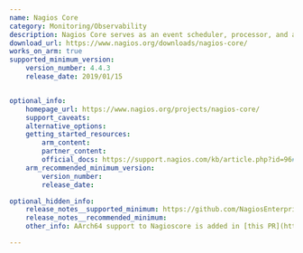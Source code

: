 ```yaml
---
name: Nagios Core
category: Monitoring/Observability
description: Nagios Core serves as an event scheduler, processor, and alert manager for elements that are monitored. It has an extensible architecture that is designed for flexibility and scalability.
download_url: https://www.nagios.org/downloads/nagios-core/
works_on_arm: true
supported_minimum_version:
    version_number: 4.4.3
    release_date: 2019/01/15


optional_info:
    homepage_url: https://www.nagios.org/projects/nagios-core/
    support_caveats:
    alternative_options:
    getting_started_resources:
        arm_content:
        partner_content:
        official_docs: https://support.nagios.com/kb/article.php?id=96#Ubuntu
    arm_recommended_minimum_version:
        version_number:
        release_date:

optional_hidden_info:
    release_notes__supported_minimum: https://github.com/NagiosEnterprises/nagioscore/blob/master/Changelog#L140
    release_notes__recommended_minimum:
    other_info: AArch64 support to Nagioscore is added in [this PR](https://github.com/NagiosEnterprises/nagioscore/pull/587/files).

---
```

